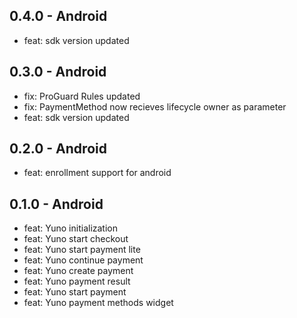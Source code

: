 ## 0.4.0 - Android
- feat: sdk version updated 
## 0.3.0 - Android
- fix: ProGuard Rules updated
- fix: PaymentMethod now recieves lifecycle owner as parameter
- feat: sdk version updated 
## 0.2.0 - Android
- feat: enrollment support for android
## 0.1.0 - Android
- feat: Yuno initialization
- feat: Yuno start checkout
- feat: Yuno start payment lite
- feat: Yuno continue payment
- feat: Yuno create payment
- feat: Yuno payment result
- feat: Yuno start payment
- feat: Yuno payment methods widget